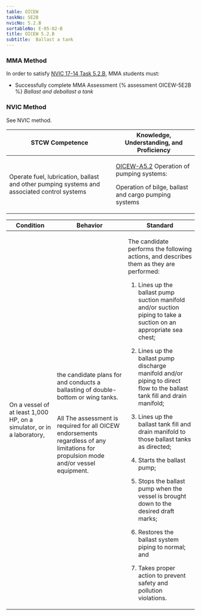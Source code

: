 ```yaml
---
table: OICEW
taskNo: 5E2B
nvicNo: 5.2.B 
sortableNo: E-05-02-B
title: OICEW 5.2.B 
subtitle:  Ballast a tank
---
```



### MMA Method

In order to satisfy  [NVIC 17-14  Task  5.2.B]({{site.baseurl}}/assets/images/nvic-17-14.pdf), MMA students must:

* Successfully complete MMA Assessment {% assessment OICEW-5E2B %} *Ballast and deballast a tank*


### NVIC Method

<a onclick="togglevisibility('nvic_methods')" >See NVIC method.</a>

<div id='nvic_methods' class='hide'>

<table>
<thead>
<tr>
<th class='forty'> STCW Competence </th>
<th class='sixty'> Knowledge, Understanding, and Proficiency </th>
</tr>
</thead>




<tbody>
<tr><td markdown='1'>

Operate fuel, lubrication, ballast and other pumping systems and associated control systems

</td><td markdown='1'>

[OICEW-A5.2]({{site.baseurl}}/tables/31.html#OICEW-A5.2) Operation of pumping systems: 

Operation of bilge, ballast and cargo pumping systems

</td></tr>


</tbody>
</table>


<table>
<thead>
<tr><th class='twenty'>  Condition </th><th class='twenty'> Behavior </th><th  class='sixty'>Standard </th></tr>
</thead>
<tbody >



<tr><td markdown='1'>

On a vessel of at least 1,000 HP, on a simulator, or in a laboratory,

</td><td markdown='1'>

the candidate plans for and conducts a ballasting of double- bottom or wing tanks.

<br>

<div class="tooltip">All
<span class="tooltiptext">
The assessment is required for all OICEW endorsements regardless of any limitations for propulsion mode and/or vessel equipment.
</span>
</div>


</td><td markdown='1'>

The candidate performs the following actions, and describes them as they are performed:

1. Lines up the ballast pump suction manifold and/or suction piping to take a suction on an appropriate sea chest;

2. Lines up the ballast pump discharge manifold and/or piping to direct flow to the ballast tank fill and drain manifold;

3. Lines up the ballast tank fill and drain manifold to those ballast tanks as directed;

4. Starts the ballast pump;

5. Stops the ballast pump when the vessel is brought down to the desired draft marks;

6. Restores the ballast system piping to normal; and

7. Takes proper action to prevent safety and pollution violations.

</td></tr>
</tbody>
</table>
</div>
